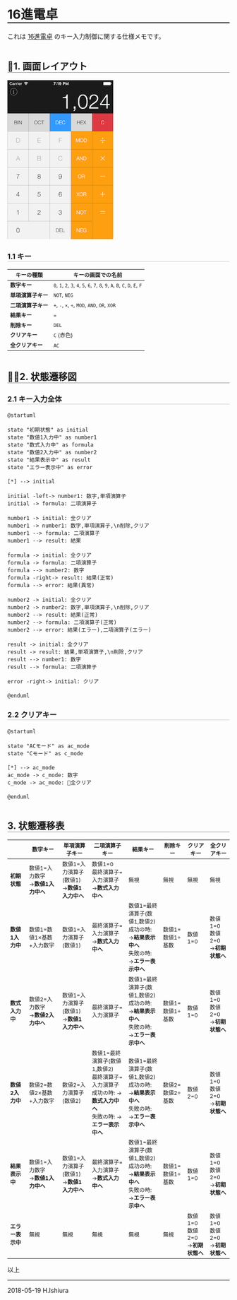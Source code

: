 <!--
この Markdown ファイルは Visual Studio Code と以下のプラグインを使って書かれ HTML ファイルへエクスポートしました。
  - Markdown Preview Enhanced by Yiyi Wang
-->
<style>
html body[for="html-export"]:not([data-presentation-mode]):not([html-show-sidebar-toc]) .markdown-preview {
    left: 0 !important;
    transform: none !important;
}
html body[for="html-export"]:not([data-presentation-mode]) .markdown-preview {
    padding: 2em !important;
}
html body table {
    font-size: 88% !important;
}
html body h1 {
    border-bottom: 2pt solid #000 !important;
}
html body h2 {
    margin-top: 2em !important;
    border-bottom: 1pt solid #888 !important;
}
html body h3 {
    border-bottom: 1pt solid #ccc !important;
}
</style>


# 16進電卓

これは [16進電卓](https://itunes.apple.com/jp/app/16進電卓/id335773208?mt=8) のキー入力制御に関する仕様メモです。

## 1. 画面レイアウト

![16進電卓の画面レイアウト](Screen_Shot.png) 

### 1.1 キー

| **キーの種類**     | キーの画面での名前 |
|--------------------|--------------------|
| **数字キー**       | `0`, `1`, `2`, `3`, `4`, `5`, `6`, `7`, `8`, `9`, `A`, `B`, `C`, `D`, `E`, `F` |
| **単項演算子キー** | `NOT`, `NEG` |
| **二項演算子キー** | `+`, `-`, `×`, `÷`, `MOD`, `AND`, `OR`, `XOR` |
| **結果キー**       | `=` |
| **削除キー**       | `DEL` |
| **クリアキー**     | `C` (赤色) |
| **全クリアキー**   | `AC` |

## 2. 状態遷移図

### 2.1 キー入力全体

```puml
@startuml

state "初期状態" as initial
state "数値1入力中" as number1
state "数式入力中" as formula
state "数値2入力中" as number2
state "結果表示中" as result
state "エラー表示中" as error

[*] --> initial

initial -left-> number1: 数字,単項演算子
initial -> formula: 二項演算子

number1 -> initial: 全クリア
number1 -> number1: 数字,単項演算子,\n削除,クリア
number1 --> formula: 二項演算子
number1 --> result: 結果

formula -> initial: 全クリア
formula -> formula: 二項演算子
formula --> number2: 数字
formula -right-> result: 結果(正常)
formula --> error: 結果(異常)

number2 -> initial: 全クリア
number2 -> number2: 数字,単項演算子,\n削除,クリア
number2 --> result: 結果(正常)
number2 --> formula: 二項演算子(正常)
number2 --> error: 結果(エラー),二項演算子(エラー)

result -> initial: 全クリア
result -> result: 結果,単項演算子,\n削除,クリア
result --> number1: 数字
result --> formula: 二項演算子

error -right-> initial: クリア

@enduml
```

### 2.2 クリアキー

```puml
@startuml

state "ACモード" as ac_mode
state "Cモード" as c_mode

[*] --> ac_mode
ac_mode -> c_mode: 数字
c_mode -> ac_mode: 全クリア

@enduml
```

## 3. 状態遷移表

|                  | **数字キー** | **単項演算子キー** | **二項演算子キー** | **結果キー** | **削除キー** | **クリアキー** | **全クリアキー** |
|------------------|--------------|--------------------|--------------------|--------------|--------------|----------------|------------------|
| **初期状態**     | 数値1=入力数字<br/>→**数値1入力中へ** | 数値1=入力演算子(数値1)<br/>→**数値1入力中へ** | 数値1=0<br/>最終演算子=入力演算子<br/>→**数式入力中へ** | 無視 | 無視 | 無視 | 無視 |
| **数値1入力中**  | 数値1=数値1×基数+入力数字 | 数値1=入力演算子(数値1) | 最終演算子=入力演算子<br/>→**数式入力中へ** | 数値1=最終演算子(数値1,数値2)<br/>成功の時: →**結果表示中へ**<br/>失敗の時: →**エラー表示中へ** | 数値1=数値1÷基数 | 数値1=0 | 数値1=0<br/>数値2=0<br/>→**初期状態へ** |
| **数式入力中**   | 数値2=入力数字<br/>→**数値2入力中へ** | 数値1=入力演算子(数値1)<br/>→**数値1入力中へ** | 最終演算子=入力演算子 | 数値1=最終演算子(数値1,数値2)<br/>成功の時: →**結果表示中へ**<br/>失敗の時: →**エラー表示中へ** | 数値1=数値1÷基数 | 数値1=0 | 数値1=0<br/>数値2=0<br/>→**初期状態へ** |
| **数値2入力中**  | 数値2=数値2×基数+入力数字 | 数値2=入力演算子(数値2) | 数値1=最終演算子(数値1,数値2)<br/>最終演算子=入力演算子<br/>成功の時: →**数式入力中へ**<br/>失敗の時: →**エラー表示中へ** | 数値1=最終演算子(数値1,数値2)<br/>成功の時: →**結果表示中へ**<br/>失敗の時: →**エラー表示中へ** | 数値2=数値2÷基数 | 数値2=0 | 数値1=0<br/>数値2=0<br/>→**初期状態へ** |
| **結果表示中**   | 数値1=入力数字<br/>→**数値1入力中へ** | 数値1=入力演算子(数値1)<br/>→**数値1入力中へ** | 最終演算子=入力演算子<br/>→**数式入力中へ** | 数値1=最終演算子(数値1,数値2)<br/>成功の時: →**結果表示中へ**<br/>失敗の時: →**エラー表示中へ** | 数値1=数値1÷基数 | 数値1=0 | 数値1=0<br/>数値2=0<br/>→**初期状態へ** |
| **エラー表示中** | 無視 | 無視 | 無視 | 無視 | 無視 | 数値1=0<br/>数値2=0<br/>→**初期状態へ** | 数値1=0<br/>数値2=0<br/>→**初期状態へ** |

以上

---
2018-05-19 H.Ishiura